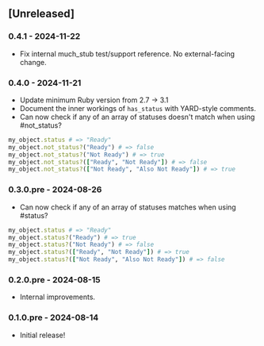 ## [Unreleased]

### 0.4.1 - 2024-11-22

- Fix internal much_stub test/support reference. No external-facing change.

### 0.4.0 - 2024-11-21

- Update minimum Ruby version from 2.7 -> 3.1
- Document the inner workings of `has_status` with YARD-style comments.
- Can now check if any of an array of statuses doesn't match when using #not_status?

```ruby
my_object.status # => "Ready"
my_object.not_status?("Ready") # => false
my_object.not_status?("Not Ready") # => true
my_object.not_status?(["Ready", "Not Ready"]) # => false
my_object.not_status?(["Not Ready", "Also Not Ready"]) # => true
```

### 0.3.0.pre - 2024-08-26

- Can now check if any of an array of statuses matches when using #status?

```ruby
my_object.status # => "Ready"
my_object.status?("Ready") # => true
my_object.status?("Not Ready") # => false
my_object.status?(["Ready", "Not Ready"]) # => true
my_object.status?(["Not Ready", "Also Not Ready"]) # => false
```

### 0.2.0.pre - 2024-08-15

- Internal improvements.

### 0.1.0.pre - 2024-08-14

- Initial release!

